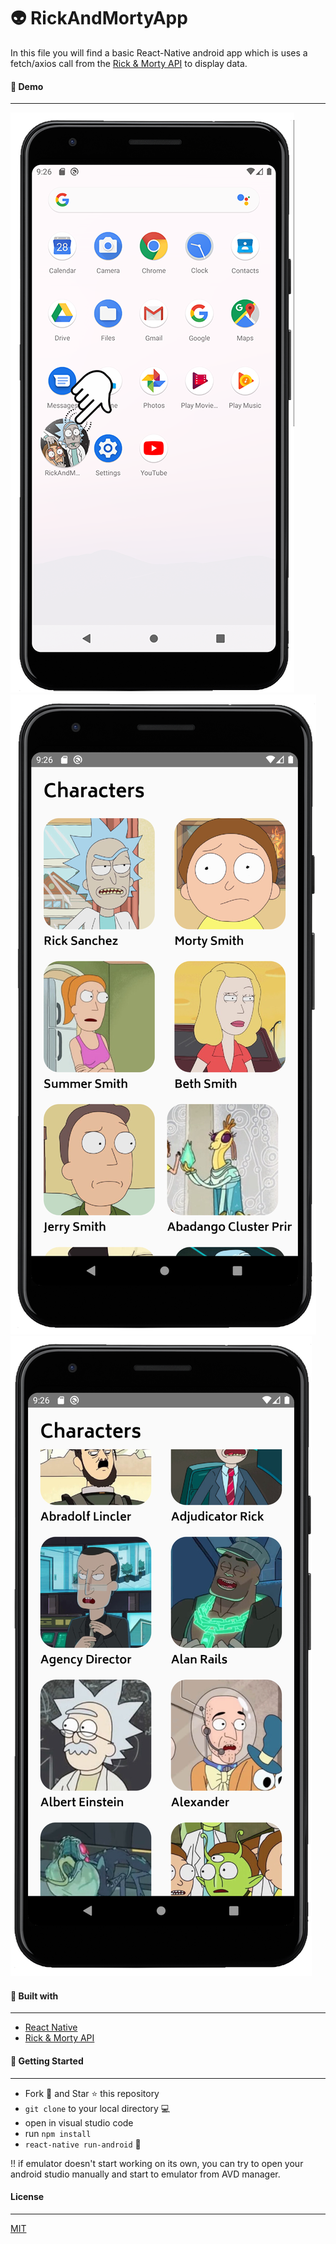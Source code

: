 # 👽 RickAndMortyApp

In this file you will find a basic React-Native android app which is uses a fetch/axios call from the [Rick & Morty API](https://rickandmortyapi.com)  to display data.

#### 🤠 Demo
---

![AppLogo](https://github.com/melisagurdal/RickAndMortyApp/blob/master/readme-png/AppLogo.png)
![MainPage](https://github.com/melisagurdal/RickAndMortyApp/blob/master/MainPage.png)
![MainPage2](https://github.com/melisagurdal/RickAndMortyApp/blob/master/MainPage2.png)

#### 🔧 Built with 
---

* [React Native](https://reactnative.dev) 
* [Rick & Morty API](https://rickandmortyapi.com) 

#### 🔧 Getting Started 
---

* Fork 🍴 and Star ⭐️ this repository
* ```git clone``` to your local directory 💻
* open in visual studio code
* run ```npm install```
* ```react-native run-android``` 🎉

!! if emulator doesn't start working on its own, you can try to open your android studio manually and start to emulator from AVD manager.

#### License
---
[MIT](https://choosealicense.com/licenses/mit/)


